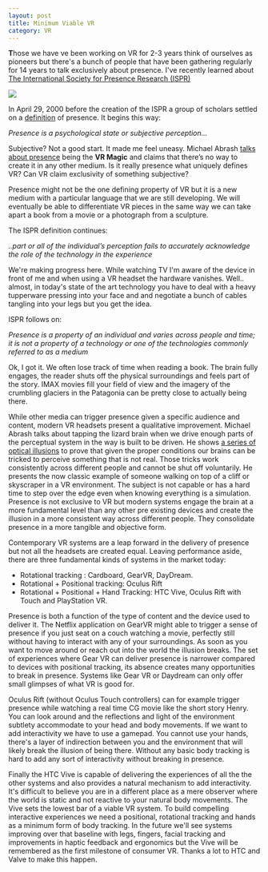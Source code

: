 ```yaml
---
layout: post
title: Minimum Viable VR
category: VR
---
```


<strong class="dropcap">T</strong>hose we have ve been working on VR for 2-3 years think of ourselves as pioneers but there's a bunch of people that have been gathering regularly for 14 years to talk exclusively about presence. I've recently learned about <a href="http://ispr.info/">The International Society for Presence Research (ISPR)</a>

  <img src='http://d1l1ifh5i7l9sd.cloudfront.net/wp-content/blogs.dir/36/files/2009/10/ISPR-ICA2016-500.jpg'>

  In April 29, 2000 before the creation of the ISPR a group of scholars settled on a <a href="https://ispr.info/about-presence-2/about-presence/">definition</a> of presence. It begins this way:

  <em>Presence is a psychological state or subjective perception...</em>

  Subjective? Not a good start. It made me feel uneasy. Michael Abrash <a href="http://media.steampowered.com/apps/abrashblog/Abrash%20Dev%20Days%202014.pdf">talks about presence</a> being the <b>VR Magic</b> and claims that there’s no way to create it in any other medium. Is it really presence what uniquely defines VR? Can VR claim exclusivity of something subjective?

 Presence might not be the one defining property of VR but it is a new medium with a particular language that we are still developing. We will eventually be able to differentiate VR pieces in the same way we can take apart a book from a movie or a photograph from a sculpture.

  The ISPR definition continues:

  <em>..part or all of the individual’s perception fails to accurately acknowledge the role of the technology in the experience</em>

  We're making progress here. While watching TV I'm aware of the device in front of me and when using a VR headset the hardware vanishes. Well.. almost, in today's state of the art technology you have to deal with a heavy tupperware pressing into your face and and negotiate a bunch of cables tangling into your legs but you get the idea.

  ISPR follows on:

  <em>Presence is a property of an individual and varies across people and time; it is not a property of a technology or one of the technologies commonly referred to as a medium</em>

  Ok, I got it. We often lose track of time when reading a book. The brain fully engages, the reader shuts off the physical surroundings and feels part of the story. IMAX movies fill your field of view and the imagery of the crumbling glaciers in the Patagonia can be pretty close to actually being there.

  While other media can trigger presence given a specific audience and content, modern VR headsets present a qualitative improvement. Michael Abrash talks about tapping the lizard brain when we drive enough parts of the perceptual system in the way is built to be driven. He shows <a href="https://www.youtube.com/watch?v=qD3w3cAhEYU">a series of optical illusions</a> to prove that given the proper conditions our brains can be tricked to perceive something that is not real. Those tricks work consistently across different people and cannot be shut off voluntarily. He presents the now classic example of someone walking on top of a cliff or skyscraper in a VR environment. The subject is not capable or has a hard time to step over the edge even when knowing everything is a simulation. Presence is not exclusive to VR but modern systems engage the brain at a more fundamental level than any other pre existing devices and create the illusion in a more consistent way across different people. They consolidate presence in a more tangible and objective form.

  Contemporary VR systems are a leap forward in the delivery of presence but not all the headsets are created equal. Leaving performance aside, there are three fundamental kinds of systems in the market today:

  - Rotational tracking : Cardboard, GearVR, DayDream.
  - Rotational + Positional tracking: Oculus Rift
  - Rotational + Positional + Hand Tracking: HTC Vive, Oculus Rift with Touch and PlayStation VR.

  Presence is both a function of the type of content and the device used to deliver it. The Netflix application on GearVR might able to trigger a sense of presence if you just seat on a couch watching a movie, perfectly still without having to interact with any of your surroundings. As soon as you want to move around or reach out into the world the illusion breaks. The set of experiences where Gear VR can deliver presence is narrower compared to devices with positional tracking, its absence creates many opportunities to break in presence. Systems like Gear VR or Daydream can only offer small glimpses of what VR is good for.

  Oculus Rift (without Oculus Touch controllers) can for example trigger presence while watching a real time CG movie like the short story Henry. You can look around and the reflections and light of the environment subtlety accommodate to your head and body movements. If we want to add interactivity we have to use a gamepad. You cannot use your hands, there's a layer of indirection between you and the environment that will likely break the illusion of being there. Without any basic body tracking is hard to add any sort of interactivity without breaking in presence.

  Finally the HTC Vive is capable of delivering the experiences of all the the other systems and also provides a natural mechanism to add interactivity. It's difficult to believe you are in a different place as a mere observer where the world is static and not reactive to your natural body movements. The Vive sets the lowest bar of a viable VR system. To build compelling interactive experiences we need a positional, rotational tracking and hands as a minimum form of body tracking. In the future we'll see systems improving over that baseline with legs, fingers, facial tracking and improvements in haptic feedback and ergonomics but the Vive will be remembered as the first milestone of consumer VR. Thanks a lot to HTC and Valve to make this happen.
